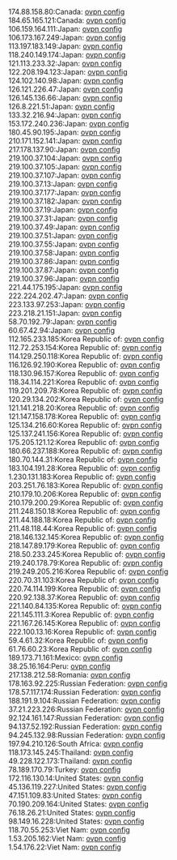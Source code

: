 174.88.158.80:Canada: [ovpn config](vpn/174_88_158_80.ovpn)  
184.65.165.121:Canada: [ovpn config](vpn/184_65_165_121.ovpn)  
106.159.164.111:Japan: [ovpn config](vpn/106_159_164_111.ovpn)  
106.173.167.249:Japan: [ovpn config](vpn/106_173_167_249.ovpn)  
113.197.183.149:Japan: [ovpn config](vpn/113_197_183_149.ovpn)  
118.240.149.174:Japan: [ovpn config](vpn/118_240_149_174.ovpn)  
121.113.233.32:Japan: [ovpn config](vpn/121_113_233_32.ovpn)  
122.208.194.123:Japan: [ovpn config](vpn/122_208_194_123.ovpn)  
124.102.140.98:Japan: [ovpn config](vpn/124_102_140_98.ovpn)  
126.121.226.47:Japan: [ovpn config](vpn/126_121_226_47.ovpn)  
126.145.136.66:Japan: [ovpn config](vpn/126_145_136_66.ovpn)  
126.8.221.51:Japan: [ovpn config](vpn/126_8_221_51.ovpn)  
133.32.216.94:Japan: [ovpn config](vpn/133_32_216_94.ovpn)  
153.172.240.236:Japan: [ovpn config](vpn/153_172_240_236.ovpn)  
180.45.90.195:Japan: [ovpn config](vpn/180_45_90_195.ovpn)  
210.171.152.141:Japan: [ovpn config](vpn/210_171_152_141.ovpn)  
217.178.137.90:Japan: [ovpn config](vpn/217_178_137_90.ovpn)  
219.100.37.104:Japan: [ovpn config](vpn/219_100_37_104.ovpn)  
219.100.37.105:Japan: [ovpn config](vpn/219_100_37_105.ovpn)  
219.100.37.107:Japan: [ovpn config](vpn/219_100_37_107.ovpn)  
219.100.37.13:Japan: [ovpn config](vpn/219_100_37_13.ovpn)  
219.100.37.177:Japan: [ovpn config](vpn/219_100_37_177.ovpn)  
219.100.37.182:Japan: [ovpn config](vpn/219_100_37_182.ovpn)  
219.100.37.19:Japan: [ovpn config](vpn/219_100_37_19.ovpn)  
219.100.37.31:Japan: [ovpn config](vpn/219_100_37_31.ovpn)  
219.100.37.49:Japan: [ovpn config](vpn/219_100_37_49.ovpn)  
219.100.37.51:Japan: [ovpn config](vpn/219_100_37_51.ovpn)  
219.100.37.55:Japan: [ovpn config](vpn/219_100_37_55.ovpn)  
219.100.37.58:Japan: [ovpn config](vpn/219_100_37_58.ovpn)  
219.100.37.86:Japan: [ovpn config](vpn/219_100_37_86.ovpn)  
219.100.37.87:Japan: [ovpn config](vpn/219_100_37_87.ovpn)  
219.100.37.96:Japan: [ovpn config](vpn/219_100_37_96.ovpn)  
221.44.175.195:Japan: [ovpn config](vpn/221_44_175_195.ovpn)  
222.224.202.47:Japan: [ovpn config](vpn/222_224_202_47.ovpn)  
223.133.97.253:Japan: [ovpn config](vpn/223_133_97_253.ovpn)  
223.218.21.151:Japan: [ovpn config](vpn/223_218_21_151.ovpn)  
58.70.192.79:Japan: [ovpn config](vpn/58_70_192_79.ovpn)  
60.67.42.94:Japan: [ovpn config](vpn/60_67_42_94.ovpn)  
112.165.233.185:Korea Republic of: [ovpn config](vpn/112_165_233_185.ovpn)  
112.72.253.154:Korea Republic of: [ovpn config](vpn/112_72_253_154.ovpn)  
114.129.250.118:Korea Republic of: [ovpn config](vpn/114_129_250_118.ovpn)  
116.126.92.190:Korea Republic of: [ovpn config](vpn/116_126_92_190.ovpn)  
118.130.96.157:Korea Republic of: [ovpn config](vpn/118_130_96_157.ovpn)  
118.34.114.221:Korea Republic of: [ovpn config](vpn/118_34_114_221.ovpn)  
119.201.209.78:Korea Republic of: [ovpn config](vpn/119_201_209_78.ovpn)  
120.29.134.202:Korea Republic of: [ovpn config](vpn/120_29_134_202.ovpn)  
121.141.218.20:Korea Republic of: [ovpn config](vpn/121_141_218_20.ovpn)  
121.147.158.178:Korea Republic of: [ovpn config](vpn/121_147_158_178.ovpn)  
125.134.216.60:Korea Republic of: [ovpn config](vpn/125_134_216_60.ovpn)  
125.137.241.156:Korea Republic of: [ovpn config](vpn/125_137_241_156.ovpn)  
175.205.121.12:Korea Republic of: [ovpn config](vpn/175_205_121_12.ovpn)  
180.66.237.188:Korea Republic of: [ovpn config](vpn/180_66_237_188.ovpn)  
180.70.144.31:Korea Republic of: [ovpn config](vpn/180_70_144_31.ovpn)  
183.104.191.28:Korea Republic of: [ovpn config](vpn/183_104_191_28.ovpn)  
1.230.131.183:Korea Republic of: [ovpn config](vpn/1_230_131_183.ovpn)  
203.251.76.183:Korea Republic of: [ovpn config](vpn/203_251_76_183.ovpn)  
210.179.10.206:Korea Republic of: [ovpn config](vpn/210_179_10_206.ovpn)  
210.179.200.29:Korea Republic of: [ovpn config](vpn/210_179_200_29.ovpn)  
211.248.150.18:Korea Republic of: [ovpn config](vpn/211_248_150_18.ovpn)  
211.44.188.18:Korea Republic of: [ovpn config](vpn/211_44_188_18.ovpn)  
211.48.118.44:Korea Republic of: [ovpn config](vpn/211_48_118_44.ovpn)  
218.146.132.145:Korea Republic of: [ovpn config](vpn/218_146_132_145.ovpn)  
218.147.89.179:Korea Republic of: [ovpn config](vpn/218_147_89_179.ovpn)  
218.50.233.245:Korea Republic of: [ovpn config](vpn/218_50_233_245.ovpn)  
219.240.178.79:Korea Republic of: [ovpn config](vpn/219_240_178_79.ovpn)  
219.249.205.216:Korea Republic of: [ovpn config](vpn/219_249_205_216.ovpn)  
220.70.31.103:Korea Republic of: [ovpn config](vpn/220_70_31_103.ovpn)  
220.74.114.199:Korea Republic of: [ovpn config](vpn/220_74_114_199.ovpn)  
220.92.138.37:Korea Republic of: [ovpn config](vpn/220_92_138_37.ovpn)  
221.140.84.135:Korea Republic of: [ovpn config](vpn/221_140_84_135.ovpn)  
221.145.111.3:Korea Republic of: [ovpn config](vpn/221_145_111_3.ovpn)  
221.167.26.145:Korea Republic of: [ovpn config](vpn/221_167_26_145.ovpn)  
222.100.13.16:Korea Republic of: [ovpn config](vpn/222_100_13_16.ovpn)  
59.4.61.32:Korea Republic of: [ovpn config](vpn/59_4_61_32.ovpn)  
61.76.60.23:Korea Republic of: [ovpn config](vpn/61_76_60_23.ovpn)  
189.173.71.161:Mexico: [ovpn config](vpn/189_173_71_161.ovpn)  
38.25.16.164:Peru: [ovpn config](vpn/38_25_16_164.ovpn)  
217.138.212.58:Romania: [ovpn config](vpn/217_138_212_58.ovpn)  
178.163.92.225:Russian Federation: [ovpn config](vpn/178_163_92_225.ovpn)  
178.57.117.174:Russian Federation: [ovpn config](vpn/178_57_117_174.ovpn)  
188.191.9.104:Russian Federation: [ovpn config](vpn/188_191_9_104.ovpn)  
37.21.223.226:Russian Federation: [ovpn config](vpn/37_21_223_226.ovpn)  
92.124.161.147:Russian Federation: [ovpn config](vpn/92_124_161_147.ovpn)  
94.137.52.192:Russian Federation: [ovpn config](vpn/94_137_52_192.ovpn)  
94.245.132.98:Russian Federation: [ovpn config](vpn/94_245_132_98.ovpn)  
197.94.210.126:South Africa: [ovpn config](vpn/197_94_210_126.ovpn)  
118.173.145.245:Thailand: [ovpn config](vpn/118_173_145_245.ovpn)  
49.228.122.173:Thailand: [ovpn config](vpn/49_228_122_173.ovpn)  
78.189.170.79:Turkey: [ovpn config](vpn/78_189_170_79.ovpn)  
172.116.130.14:United States: [ovpn config](vpn/172_116_130_14.ovpn)  
45.136.119.227:United States: [ovpn config](vpn/45_136_119_227.ovpn)  
47.151.109.83:United States: [ovpn config](vpn/47_151_109_83.ovpn)  
70.190.209.164:United States: [ovpn config](vpn/70_190_209_164.ovpn)  
76.18.26.21:United States: [ovpn config](vpn/76_18_26_21.ovpn)  
98.149.16.228:United States: [ovpn config](vpn/98_149_16_228.ovpn)  
118.70.55.253:Viet Nam: [ovpn config](vpn/118_70_55_253.ovpn)  
1.53.205.162:Viet Nam: [ovpn config](vpn/1_53_205_162.ovpn)  
1.54.176.22:Viet Nam: [ovpn config](vpn/1_54_176_22.ovpn)  
